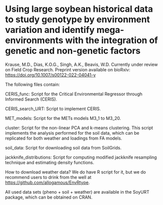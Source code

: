 # Using large soybean historical data to study genotype by environment variation and identify mega-environments with the integration of genetic and non-genetic factors
Krause, M.D., Dias, K.O.G., Singh, A.K., Beavis, W.D. Currently under review on Field Crop Research. Preprint version available on bioRxiv:
https://doi.org/10.1007/s00122-022-04041-y 

The following files contain:

CERIS_func: Script for the Critical Environmental Regressor through Informed Search (CERIS).

CERIS_search_URT: Script to implement CERIS.

MET_models: Script for the METs models M3_1 to M3_20.

cluster: Script for the non-linear PCA and k-means clustering. This script implements the analysis performed for the soil data, which can be replicated for both weather and loadings from FA models.

soil_data: Script for downloading soil data from SoilGrids.

jackknife_distributions: Script for computing modified jackknife resampling technique and estimating density functions.

How to download weather data? We do have R script for it, but we do recommend users to drink from the well at https://github.com/allogamous/EnvRtype.

All used data sets (pheno + soil + weather) are available in the SoyURT package, which can be obtained on CRAN.

